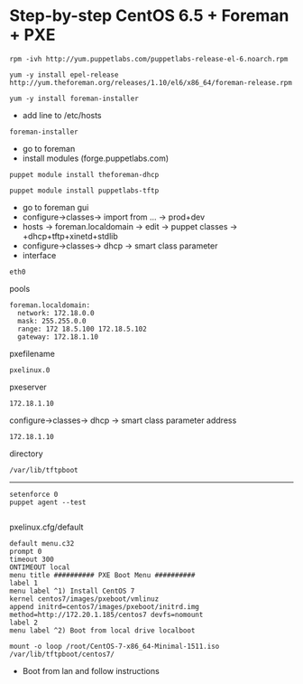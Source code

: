 # Step-by-step CentOS 6.5 + Foreman + PXE

```
rpm -ivh http://yum.puppetlabs.com/puppetlabs-release-el-6.noarch.rpm

```

```
yum -y install epel-release http://yum.theforeman.org/releases/1.10/el6/x86_64/foreman-release.rpm

```

```
yum -y install foreman-installer

```
- add line to /etc/hosts

```
foreman-installer
```
-  go to foreman
- install modules (forge.puppetlabs.com)

```
puppet module install theforeman-dhcp
```

```
puppet module install puppetlabs-tftp
```
- go to foreman gui
- configure->classes-> import from ... -> prod+dev
- hosts -> foreman.localdomain -> edit -> puppet classes -> +dhcp+tftp+xinetd+stdlib
- configure->classes-> dhcp -> smart class parameter
- interface
```
eth0
```
pools
```
foreman.localdomain:
  network: 172.18.0.0
  mask: 255.255.0.0
  range: 172 18.5.100 172.18.5.102
  gateway: 172.18.1.10
```
pxefilename
```
pxelinux.0
```
pxeserver
```
172.18.1.10
```
configure->classes-> dhcp -> smart class parameter
address
```
172.18.1.10
```
directory
```
/var/lib/tftpboot
```



* * *
```
setenforce 0
puppet agent --test


```
pxelinux.cfg/default
```
default menu.c32
prompt 0
timeout 300
ONTIMEOUT local
menu title ########## PXE Boot Menu ##########
label 1
menu label ^1) Install CentOS 7
kernel centos7/images/pxeboot/vmlinuz
append initrd=centos7/images/pxeboot/initrd.img method=http://172.20.1.185/centos7 devfs=nomount
label 2
menu label ^2) Boot from local drive localboot
```

```
mount -o loop /root/CentOS-7-x86_64-Minimal-1511.iso /var/lib/tftpboot/centos7/

```

- Boot from lan and follow instructions